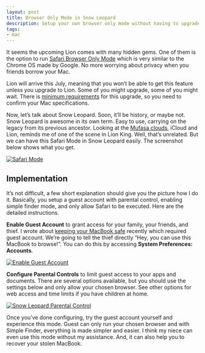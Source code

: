```yaml
---
layout: post
title: Browser Only Mode in Snow Leopard
description: Setup your own browser only mode without having to upgrade to Lion.
tags:
- mac
---
```

It seems the upcoming Lion comes with many hidden gems. One of them is the option to run [Safari Browser Only Mode][1] which is very similar to the Chrome OS made by Google. No more worrying about privacy when you friends borrow your Mac.

<!--more-->

Lion will arrive this July, meaning that you won’t be able to get this feature unless you upgrade to Lion. Some of you might upgrade, some of you might wait. There is [minimum requirements][2] for this upgrade, so you need to confirm your Mac specifications.

Now, let’s talk about Snow Leopard. Soon, it’ll be history, or maybe not. Snow Leopard is awesome in its own term. Easy to use, carrying on the legacy from its previous ancestor. Looking at the [Mufasa clouds](http://www.google.com/search?q=mufasa+cloud), iCloud and Lion, reminds me of one of the scene in Lion King. Well, that’s unrelated. But we can have this Safari Mode in Snow Leopard easily. The screenshot below shows what you get.

[ ![Safari Mode][img2] ](http://images.sayzlim.net/2011/06/guest_finder.jpg "http://images.sayzlim.net/2011/06/guest_finder.jpg")

[img2]: http://images.sayzlim.net/2011/06/guest_finder.jpg "http://images.sayzlim.net/2011/06/guest_finder.jpg"

## Implementation

It’s not difficult, a few short explanation should give you the picture how I do it. Basically, you setup a guest account with parental control, enabling simple finder mode, and only allow Safari to be executed. Here are the detailed instructions.

**Enable Guest Account** to grant access for your family, your friends, and thief. I wrote about [keeping your MacBook safe][3] recently which required guest account. We’re going to tell the thief directly “Hey, you can use this MacBook to browse!”. You can do this by accessing **System Preferences: Accounts**.

[ ![Enable Guest Account][img1] ](http://images.sayzlim.net/2011/06/guest_enable.jpg "Enable Guest AccountEnable Guest Account")

[img1]: http://images.sayzlim.net/2011/06/guest_enable.jpg "Enable Guest AccountEnable Guest Account"

**Configure Parental Controls** to limit guest access to your apps and documents. There are several options available, but you should use the settings below and only allow your chosen browser. See other options for web access and time limits if you have children at home.

[ ![Snow Leopard Parental Control][img3] ](http://images.sayzlim.net/2011/06/guest_parental.jpg "Snow Leopard Parental Control")

[img3]: http://images.sayzlim.net/2011/06/guest_parental.jpg "Snow Leopard Parental Control"

Once you’ve done configuring, try the guest account yourself and experience this mode. Guest can only run your chosen browser and with Simple Finder, everything is made simpler and easier. I think my niece can even use this mode without my assistance. And,  it can also help you to recover your stolen MacBook.

[1]: http://www.macrumors.com/2011/06/12/mac-os-x-lion-can-run-in-chrome-os-like-browser-only-mode/ "Mac OS X Lion Can Run in Chrome OS-Like Browser Only Mode ..."
[2]: http://macs.about.com/od/macoperatingsystems/qt/Mac-Os-X-Lion-Preview-Mac-Os-X-Lion-Minimum-Requirements.htm "Mac OS X 10.7 Lion Minimum Requirements - Macs - About.com"
[3]: http://sayzlim.net/keep-your-macbook-safe/ "Keep Your MacBook Safe | Sayz Lim"
